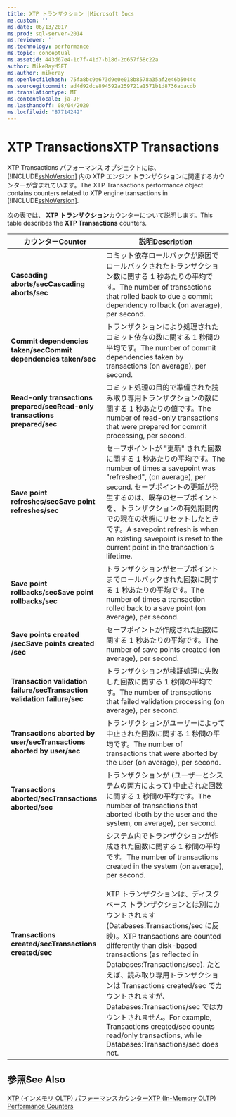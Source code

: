 ```yaml
---
title: XTP トランザクション |Microsoft Docs
ms.custom: ''
ms.date: 06/13/2017
ms.prod: sql-server-2014
ms.reviewer: ''
ms.technology: performance
ms.topic: conceptual
ms.assetid: 443d67e4-1c7f-41d7-b18d-2d657f58c22a
author: MikeRayMSFT
ms.author: mikeray
ms.openlocfilehash: 75fa8bc9a673d9e0e018b8578a35af2e46b5044c
ms.sourcegitcommit: ad4d92dce894592a259721a1571b1d8736abacdb
ms.translationtype: MT
ms.contentlocale: ja-JP
ms.lasthandoff: 08/04/2020
ms.locfileid: "87714242"
---
```

# <a name="xtp-transactions"></a><span data-ttu-id="bc881-102">XTP Transactions</span><span class="sxs-lookup"><span data-stu-id="bc881-102">XTP Transactions</span></span>
  <span data-ttu-id="bc881-103">XTP Transactions パフォーマンス オブジェクトには、[!INCLUDE[ssNoVersion](../../includes/ssnoversion-md.md)] 内の XTP エンジン トランザクションに関連するカウンターが含まれています。</span><span class="sxs-lookup"><span data-stu-id="bc881-103">The XTP Transactions performance object contains counters related to XTP engine transactions in [!INCLUDE[ssNoVersion](../../includes/ssnoversion-md.md)].</span></span>  
  
 <span data-ttu-id="bc881-104">次の表では、 **XTP トランザクション**カウンターについて説明します。</span><span class="sxs-lookup"><span data-stu-id="bc881-104">This table describes the **XTP Transactions** counters.</span></span>  
  
|<span data-ttu-id="bc881-105">カウンター</span><span class="sxs-lookup"><span data-stu-id="bc881-105">Counter</span></span>|<span data-ttu-id="bc881-106">説明</span><span class="sxs-lookup"><span data-stu-id="bc881-106">Description</span></span>|  
|-------------|-----------------|  
|<span data-ttu-id="bc881-107">**Cascading aborts/sec**</span><span class="sxs-lookup"><span data-stu-id="bc881-107">**Cascading aborts/sec**</span></span>|<span data-ttu-id="bc881-108">コミット依存ロールバックが原因でロールバックされたトランザクション数に関する 1 秒あたりの平均です。</span><span class="sxs-lookup"><span data-stu-id="bc881-108">The number of transactions that rolled back to due a commit dependency rollback (on average), per second.</span></span>|  
|<span data-ttu-id="bc881-109">**Commit dependencies taken/sec**</span><span class="sxs-lookup"><span data-stu-id="bc881-109">**Commit dependencies taken/sec**</span></span>|<span data-ttu-id="bc881-110">トランザクションにより処理されたコミット依存の数に関する 1 秒間の平均です。</span><span class="sxs-lookup"><span data-stu-id="bc881-110">The number of commit dependencies taken by transactions (on average), per second.</span></span>|  
|<span data-ttu-id="bc881-111">**Read-only transactions prepared/sec**</span><span class="sxs-lookup"><span data-stu-id="bc881-111">**Read-only transactions prepared/sec**</span></span>|<span data-ttu-id="bc881-112">コミット処理の目的で準備された読み取り専用トランザクションの数に関する 1 秒あたりの値です。</span><span class="sxs-lookup"><span data-stu-id="bc881-112">The number of read-only transactions that were prepared for commit processing, per second.</span></span>|  
|<span data-ttu-id="bc881-113">**Save point refreshes/sec**</span><span class="sxs-lookup"><span data-stu-id="bc881-113">**Save point refreshes/sec**</span></span>|<span data-ttu-id="bc881-114">セーブポイントが "更新" された回数に関する 1 秒あたりの平均です。</span><span class="sxs-lookup"><span data-stu-id="bc881-114">The number of times a savepoint was "refreshed", (on average), per second.</span></span> <span data-ttu-id="bc881-115">セーブポイントの更新が発生するのは、既存のセーブポイントを、トランザクションの有効期間内での現在の状態にリセットしたときです。</span><span class="sxs-lookup"><span data-stu-id="bc881-115">A savepoint refresh is when an existing savepoint is reset to the current point in the transaction's lifetime.</span></span>|  
|<span data-ttu-id="bc881-116">**Save point rollbacks/sec**</span><span class="sxs-lookup"><span data-stu-id="bc881-116">**Save point rollbacks/sec**</span></span>|<span data-ttu-id="bc881-117">トランザクションがセーブポイントまでロールバックされた回数に関する 1 秒あたりの平均です。</span><span class="sxs-lookup"><span data-stu-id="bc881-117">The number of times a transaction rolled back to a save point (on average), per second.</span></span>|  
|<span data-ttu-id="bc881-118">**Save points created /sec**</span><span class="sxs-lookup"><span data-stu-id="bc881-118">**Save points created /sec**</span></span>|<span data-ttu-id="bc881-119">セーブポイントが作成された回数に関する 1 秒あたりの平均です。</span><span class="sxs-lookup"><span data-stu-id="bc881-119">The number of save points created (on average), per second.</span></span>|  
|<span data-ttu-id="bc881-120">**Transaction validation failure/sec**</span><span class="sxs-lookup"><span data-stu-id="bc881-120">**Transaction validation failure/sec**</span></span>|<span data-ttu-id="bc881-121">トランザクションが検証処理に失敗した回数に関する 1 秒間の平均です。</span><span class="sxs-lookup"><span data-stu-id="bc881-121">The number of transactions that failed validation processing (on average), per second.</span></span>|  
|<span data-ttu-id="bc881-122">**Transactions aborted by user/sec**</span><span class="sxs-lookup"><span data-stu-id="bc881-122">**Transactions aborted by user/sec**</span></span>|<span data-ttu-id="bc881-123">トランザクションがユーザーによって中止された回数に関する 1 秒間の平均です。</span><span class="sxs-lookup"><span data-stu-id="bc881-123">The number of transactions that were aborted by the user (on average), per second.</span></span>|  
|<span data-ttu-id="bc881-124">**Transactions aborted/sec**</span><span class="sxs-lookup"><span data-stu-id="bc881-124">**Transactions aborted/sec**</span></span>|<span data-ttu-id="bc881-125">トランザクションが (ユーザーとシステムの両方によって) 中止された回数に関する 1 秒間の平均です。</span><span class="sxs-lookup"><span data-stu-id="bc881-125">The number of transactions that aborted (both by the user and the system, on average), per second.</span></span>|  
|<span data-ttu-id="bc881-126">**Transactions created/sec**</span><span class="sxs-lookup"><span data-stu-id="bc881-126">**Transactions created/sec**</span></span>|<span data-ttu-id="bc881-127">システム内でトランザクションが作成された回数に関する 1 秒間の平均です。</span><span class="sxs-lookup"><span data-stu-id="bc881-127">The number of transactions created in the system (on average), per second.</span></span><br /><br /> <span data-ttu-id="bc881-128">XTP トランザクションは、ディスク ベース トランザクションとは別にカウントされます (Databases:Transactions/sec に反映)。</span><span class="sxs-lookup"><span data-stu-id="bc881-128">XTP transactions are counted differently than disk-based transactions (as reflected in Databases:Transactions/sec).</span></span> <span data-ttu-id="bc881-129">たとえば、読み取り専用トランザクションは Transactions created/sec でカウントされますが、Databases:Transactions/sec ではカウントされません。</span><span class="sxs-lookup"><span data-stu-id="bc881-129">For example, Transactions created/sec counts read/only transactions, while Databases:Transactions/sec does not.</span></span>|  
  
## <a name="see-also"></a><span data-ttu-id="bc881-130">参照</span><span class="sxs-lookup"><span data-stu-id="bc881-130">See Also</span></span>  
 [<span data-ttu-id="bc881-131">XTP &#40;インメモリ OLTP&#41; パフォーマンスカウンター</span><span class="sxs-lookup"><span data-stu-id="bc881-131">XTP &#40;In-Memory OLTP&#41; Performance Counters</span></span>](../../integration-services/performance/performance-counters.md)  
  
  
